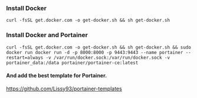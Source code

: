 ### Install Docker

`curl -fsSL get.docker.com -o get-docker.sh && sh get-docker.sh`

### Install Docker and Portainer

`curl -fsSL get.docker.com -o get-docker.sh && sh get-docker.sh && sudo docker run docker run -d -p 8000:8000 -p 9443:9443 --name portainer --restart=always -v /var/run/docker.sock:/var/run/docker.sock -v portainer_data:/data portainer/portainer-ce:latest`


  #### And add the best template for Portainer.
  
  https://github.com/Lissy93/portainer-templates
